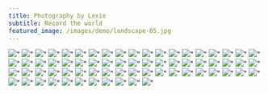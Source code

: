 ```yaml
---
title: Photography by Lexie
subtitle: Record the world
featured_image: /images/demo/landscape-05.jpg
---
```

<div class="gallery" data-columns="3">
    <img src="/images/Lexie_Lin_photos/Photography/IMG_9420.JPG">"
    <img src="/images/Lexie_Lin_photos/Photography/IMG_9408.JPG">"
    <img src="/images/Lexie_Lin_photos/Photography/IMG_9409.JPG">"
    <img src="/images/Lexie_Lin_photos/Photography/IMG_9421.JPG">"
    <img src="/images/Lexie_Lin_photos/Photography/IMG_9397.JPG">"
    <img src="/images/Lexie_Lin_photos/Photography/IMG_9382.JPG">"
    <img src="/images/Lexie_Lin_photos/Photography/IMG_9396.JPG">"
    <img src="/images/Lexie_Lin_photos/Photography/IMG_9419.JPG">"
    <img src="/images/Lexie_Lin_photos/Photography/IMG_9418.JPG">"
    <img src="/images/Lexie_Lin_photos/Photography/IMG_9292.jpg">"
    <img src="/images/Lexie_Lin_photos/Photography/IMG_9325.jpg">"
    <img src="/images/Lexie_Lin_photos/Photography/IMG_9331.jpg">"
    <img src="/images/Lexie_Lin_photos/Photography/IMG_9318.jpg">"
    <img src="/images/Lexie_Lin_photos/Photography/IMG_9330.jpg">"
    <img src="/images/Lexie_Lin_photos/Photography/IMG_9324.jpg">"
    <img src="/images/Lexie_Lin_photos/Photography/IMG_9293.jpg">"
    <img src="/images/Lexie_Lin_photos/Photography/IMG_9291.jpg">"
    <img src="/images/Lexie_Lin_photos/Photography/IMG_9332.jpg">"
    <img src="/images/Lexie_Lin_photos/Photography/IMG_9327.jpg">"
    <img src="/images/Lexie_Lin_photos/Photography/IMG_9333.jpg">"
    <img src="/images/Lexie_Lin_photos/Photography/IMG_9294.jpg">"
    <img src="/images/Lexie_Lin_photos/Photography/IMG_9337.jpg">"
    <img src="/images/Lexie_Lin_photos/Photography/IMG_9323.jpg">"
    <img src="/images/Lexie_Lin_photos/Photography/IMG_9336.jpg">"
    <img src="/images/Lexie_Lin_photos/Photography/IMG_9295.jpg">"
    <img src="/images/Lexie_Lin_photos/Photography/IMG_0066.jpg">"
    <img src="/images/Lexie_Lin_photos/Photography/IMG_9297.jpg">"
    <img src="/images/Lexie_Lin_photos/Photography/IMG_9308.jpg">"
    <img src="/images/Lexie_Lin_photos/Photography/IMG_9334.jpg">"
    <img src="/images/Lexie_Lin_photos/Photography/IMG_9321.jpg">"
    <img src="/images/Lexie_Lin_photos/Photography/IMG_9309.jpg">"
    <img src="/images/Lexie_Lin_photos/Photography/IMG_9296.jpg">"
    <img src="/images/Lexie_Lin_photos/Photography/IMG_0067.jpg">"
    <img src="/images/Lexie_Lin_photos/Photography/IMG_9304.jpg">"
    <img src="/images/Lexie_Lin_photos/Photography/IMG_9310.jpg">"
    <img src="/images/Lexie_Lin_photos/Photography/IMG_9338.JPG">"
    <img src="/images/Lexie_Lin_photos/Photography/IMG_9339.JPG">"
    <img src="/images/Lexie_Lin_photos/Photography/IMG_9311.jpg">"
    <img src="/images/Lexie_Lin_photos/Photography/IMG_9305.jpg">"
    <img src="/images/Lexie_Lin_photos/Photography/IMG_9298.jpg">"
    <img src="/images/Lexie_Lin_photos/Photography/IMG_9313.jpg">"
    <img src="/images/Lexie_Lin_photos/Photography/IMG_9307.jpg">"
    <img src="/images/Lexie_Lin_photos/Photography/IMG_9306.jpg">"
    <img src="/images/Lexie_Lin_photos/Photography/IMG_9312.jpg">"
    <img src="/images/Lexie_Lin_photos/Photography/IMG_9299.jpg">"
    <img src="/images/Lexie_Lin_photos/Photography/IMG_9316.jpg">"
    <img src="/images/Lexie_Lin_photos/Photography/IMG_9302.jpg">"
    <img src="/images/Lexie_Lin_photos/Photography/IMG_9303.jpg">"
    <img src="/images/Lexie_Lin_photos/Photography/IMG_9317.jpg">"
    <img src="/images/Lexie_Lin_photos/Photography/IMG_9329.jpg">"
    <img src="/images/Lexie_Lin_photos/Photography/IMG_9301.jpg">"
    <img src="/images/Lexie_Lin_photos/Photography/IMG_9315.jpg">"
    <img src="/images/Lexie_Lin_photos/Photography/IMG_9300.jpg">"
    <img src="/images/Lexie_Lin_photos/Photography/IMG_9328.jpg">"
    <img src="/images/Lexie_Lin_photos/Photography/IMG_9398.JPG">"
    <img src="/images/Lexie_Lin_photos/Photography/IMG_9401.JPG">"
    <img src="/images/Lexie_Lin_photos/Photography/IMG_9415.JPG">"
    <img src="/images/Lexie_Lin_photos/Photography/IMG_9414.JPG">"
    <img src="/images/Lexie_Lin_photos/Photography/IMG_9400.JPG">"
    <img src="/images/Lexie_Lin_photos/Photography/IMG_9399.JPG">"
    <img src="/images/Lexie_Lin_photos/Photography/IMG_9416.JPG">"
    <img src="/images/Lexie_Lin_photos/Photography/IMG_9402.JPG">"
    <img src="/images/Lexie_Lin_photos/Photography/IMG_9417.JPG">"
    <img src="/images/Lexie_Lin_photos/Photography/IMG_9413.JPG">"
    <img src="/images/Lexie_Lin_photos/Photography/IMG_9407.JPG">"
    <img src="/images/Lexie_Lin_photos/Photography/IMG_9412.JPG">"
    <img src="/images/Lexie_Lin_photos/Photography/IMG_9410.JPG">"
    <img src="/images/Lexie_Lin_photos/Photography/IMG_9411.JPG">"
</div>